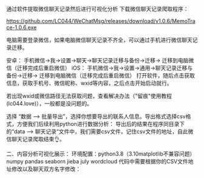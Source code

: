 通过软件提取微信聊天记录然后进行可视化分析
下载微信聊天记录爬取程序：

https://github.com/LC044/WeChatMsg/releases/download/v1.0.6/MemoTrace-1.0.6.exe

电脑需要登录微信，如果电脑微信聊天记录不齐全，可以通过手机进行微信聊天记录迁移。

安卓： 手机微信->我->设置->聊天->聊天记录迁移与备份->迁移-> 迁移到电脑微信（迁移完成后重启微信）
iOS： 手机微信->我->设置->通用->聊天记录迁移与备份->迁移-> 迁移到电脑微信（迁移完成后重启微信）
打开软件，随后点击获取信息，获取手机号、微信昵称、wxid等内容，之后点击开始启动就行。

若出现wxid或微信路径无法获取问题，查看解决办法（"留痕"使用教程 (lc044.love)），一般都是没问题的。



选择 “数据  -->  批量导出”，选择你想要导出的联系人信息。导出格式选择csv格式，方便我们后续利用python进行数据分析：
导出后的结果在程序同目录下的“data -->  聊天记录“文件中，我们需要csv文件，记住csv文件的地址，自此微信聊天记录爬取结束👌。

二、内容分析可视化展示：
环境配置：python3.8（3.10matplotlib不兼容问题） numpy pandas seaborn jieba july wordcloud
代码中需要根据你的CSV文件地址修改以及聊天双方名字修改：
